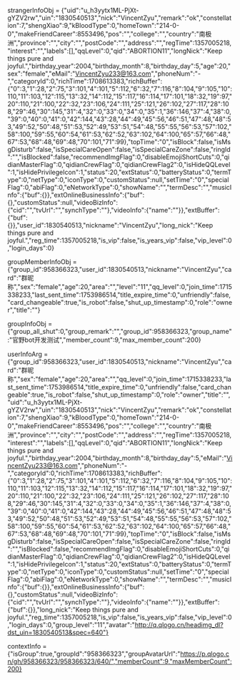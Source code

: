 strangerInfoObj = 
	 {"uid":"u_h3yytx1ML-PjXt-gYZV2rw","uin":"1830540513","nick":"VincentZyu","remark":"ok","constellation":7,"shengXiao":9,"kBloodType":0,"homeTown":"214-0-0","makeFriendCareer":8553496,"pos":"","college":"","country":"南极洲","province":"","city":"","postCode":"","address":"","regTime":1357005218,"interest":"","labels":[],"qqLevel":0,"qid":"ABORTION11","longNick":"Keep things pure and joyful.","birthday_year":2004,"birthday_month":8,"birthday_day":5,"age":20,"sex":"female","eMail":"VincentZyu233@163.com","phoneNum":"-","categoryId":0,"richTime":1708613383,"richBuffer":{"0":3,"1":28,"2":75,"3":101,"4":101,"5":112,"6":32,"7":116,"8":104,"9":105,"10":110,"11":103,"12":115,"13":32,"14":112,"15":117,"16":114,"17":101,"18":32,"19":97,"20":110,"21":100,"22":32,"23":106,"24":111,"25":121,"26":102,"27":117,"28":108,"29":46,"30":145,"31":4,"32":0,"33":0,"34":0,"35":1,"36":146,"37":4,"38":0,"39":0,"40":0,"41":0,"42":144,"43":28,"44":49,"45":56,"46":51,"47":48,"48":53,"49":52,"50":48,"51":53,"52":49,"53":51,"54":48,"55":55,"56":53,"57":102,"58":100,"59":55,"60":54,"61":53,"62":52,"63":102,"64":100,"65":57,"66":48,"67":53,"68":48,"69":48,"70":101,"71":99},"topTime":"0","isBlock":false,"isMsgDisturb":false,"isSpecialCareOpen":false,"isSpecialCareZone":false,"ringId":"","isBlocked":false,"recommendImgFlag":0,"disableEmojiShortCuts":0,"qidianMasterFlag":0,"qidianCrewFlag":0,"qidianCrewFlag2":0,"isHideQQLevel":1,"isHidePrivilegeIcon":1,"status":20,"extStatus":0,"batteryStatus":0,"termType":0,"netType":0,"iconType":0,"customStatus":null,"setTime":"0","specialFlag":0,"abiFlag":0,"eNetworkType":0,"showName":"","termDesc":"","musicInfo":{"buf":{}},"extOnlineBusinessInfo":{"buf":{},"customStatus":null,"videoBizInfo":{"cid":"","tvUrl":"","synchType":""},"videoInfo":{"name":""}},"extBuffer":{"buf":{}},"user_id":1830540513,"nickname":"VincentZyu","long_nick":"Keep things pure and joyful.","reg_time":1357005218,"is_vip":false,"is_years_vip":false,"vip_level":0,"login_days":0}

groupMemberInfoObj = 
	 {"group_id":958366323,"user_id":1830540513,"nickname":"VincentZyu","card":"群昵称","sex":"female","age":20,"area":"","level":"11","qq_level":0,"join_time":1715338233,"last_sent_time":1753986514,"title_expire_time":0,"unfriendly":false,"card_changeable":true,"is_robot":false,"shut_up_timestamp":0,"role":"owner","title":""}

groupInfoObj = 
	 {"group_all_shut":0,"group_remark":"","group_id":958366323,"group_name":"官野bot开发测试","member_count":9,"max_member_count":200}

userInfoArg = 
	 {"group_id":958366323,"user_id":1830540513,"nickname":"VincentZyu","card":"群昵称","sex":"female","age":20,"area":"","qq_level":0,"join_time":1715338233,"last_sent_time":1753986514,"title_expire_time":0,"unfriendly":false,"card_changeable":true,"is_robot":false,"shut_up_timestamp":0,"role":"owner","title":"","uid":"u_h3yytx1ML-PjXt-gYZV2rw","uin":"1830540513","nick":"VincentZyu","remark":"ok","constellation":7,"shengXiao":9,"kBloodType":0,"homeTown":"214-0-0","makeFriendCareer":8553496,"pos":"","college":"","country":"南极洲","province":"","city":"","postCode":"","address":"","regTime":1357005218,"interest":"","labels":[],"qqLevel":0,"qid":"ABORTION11","longNick":"Keep things pure and joyful.","birthday_year":2004,"birthday_month":8,"birthday_day":5,"eMail":"VincentZyu233@163.com","phoneNum":"-","categoryId":0,"richTime":1708613383,"richBuffer":{"0":3,"1":28,"2":75,"3":101,"4":101,"5":112,"6":32,"7":116,"8":104,"9":105,"10":110,"11":103,"12":115,"13":32,"14":112,"15":117,"16":114,"17":101,"18":32,"19":97,"20":110,"21":100,"22":32,"23":106,"24":111,"25":121,"26":102,"27":117,"28":108,"29":46,"30":145,"31":4,"32":0,"33":0,"34":0,"35":1,"36":146,"37":4,"38":0,"39":0,"40":0,"41":0,"42":144,"43":28,"44":49,"45":56,"46":51,"47":48,"48":53,"49":52,"50":48,"51":53,"52":49,"53":51,"54":48,"55":55,"56":53,"57":102,"58":100,"59":55,"60":54,"61":53,"62":52,"63":102,"64":100,"65":57,"66":48,"67":53,"68":48,"69":48,"70":101,"71":99},"topTime":"0","isBlock":false,"isMsgDisturb":false,"isSpecialCareOpen":false,"isSpecialCareZone":false,"ringId":"","isBlocked":false,"recommendImgFlag":0,"disableEmojiShortCuts":0,"qidianMasterFlag":0,"qidianCrewFlag":0,"qidianCrewFlag2":0,"isHideQQLevel":1,"isHidePrivilegeIcon":1,"status":20,"extStatus":0,"batteryStatus":0,"termType":0,"netType":0,"iconType":0,"customStatus":null,"setTime":"0","specialFlag":0,"abiFlag":0,"eNetworkType":0,"showName":"","termDesc":"","musicInfo":{"buf":{}},"extOnlineBusinessInfo":{"buf":{},"customStatus":null,"videoBizInfo":{"cid":"","tvUrl":"","synchType":""},"videoInfo":{"name":""}},"extBuffer":{"buf":{}},"long_nick":"Keep things pure and joyful.","reg_time":1357005218,"is_vip":false,"is_years_vip":false,"vip_level":0,"login_days":0,"group_level":"11","avatar":"http://q.qlogo.cn/headimg_dl?dst_uin=1830540513&spec=640"}

contextInfo = 
	 {"isGroup":true,"groupId":"958366323","groupAvatarUrl":"https://p.qlogo.cn/gh/958366323/958366323/640/","memberCount":9,"maxMemberCount":200}